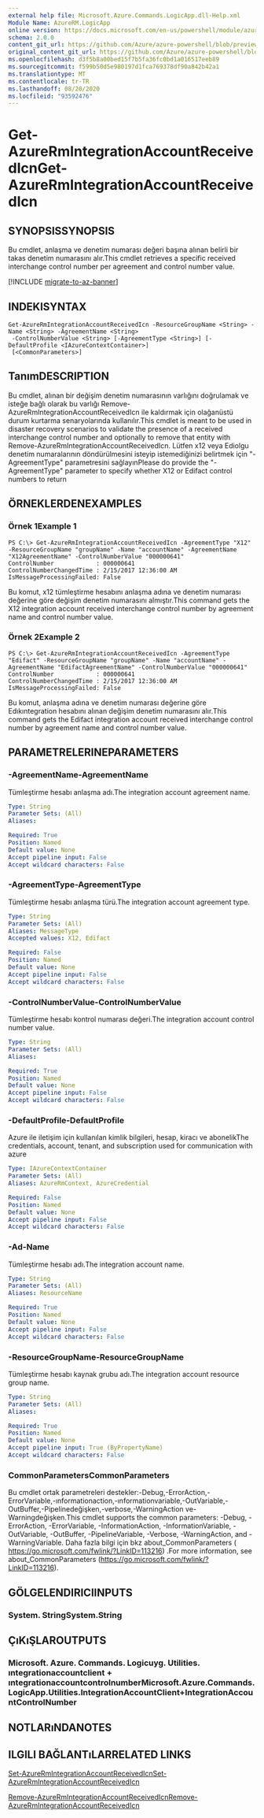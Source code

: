 ```yaml
---
external help file: Microsoft.Azure.Commands.LogicApp.dll-Help.xml
Module Name: AzureRM.LogicApp
online version: https://docs.microsoft.com/en-us/powershell/module/azurerm.logicapp/get-azurermintegrationaccountreceivedicn
schema: 2.0.0
content_git_url: https://github.com/Azure/azure-powershell/blob/preview/src/ResourceManager/LogicApp/Commands.LogicApp/help/Get-AzureRmIntegrationAccountReceivedIcn.md
original_content_git_url: https://github.com/Azure/azure-powershell/blob/preview/src/ResourceManager/LogicApp/Commands.LogicApp/help/Get-AzureRmIntegrationAccountReceivedIcn.md
ms.openlocfilehash: d3f5b8a00bed15f7b5fa36fc0bd1a016517eeb89
ms.sourcegitcommit: f599b50d5e980197d1fca769378df90a842b42a1
ms.translationtype: MT
ms.contentlocale: tr-TR
ms.lasthandoff: 08/20/2020
ms.locfileid: "93592476"
---
```

# <span data-ttu-id="570b6-101">Get-AzureRmIntegrationAccountReceivedIcn</span><span class="sxs-lookup"><span data-stu-id="570b6-101">Get-AzureRmIntegrationAccountReceivedIcn</span></span>

## <span data-ttu-id="570b6-102">SYNOPSIS</span><span class="sxs-lookup"><span data-stu-id="570b6-102">SYNOPSIS</span></span>
<span data-ttu-id="570b6-103">Bu cmdlet, anlaşma ve denetim numarası değeri başına alınan belirli bir takas denetim numarasını alır.</span><span class="sxs-lookup"><span data-stu-id="570b6-103">This cmdlet retrieves a specific received interchange control number per agreement and control number value.</span></span>

[!INCLUDE [migrate-to-az-banner](../../includes/migrate-to-az-banner.md)]

## <span data-ttu-id="570b6-104">INDEKI</span><span class="sxs-lookup"><span data-stu-id="570b6-104">SYNTAX</span></span>

```
Get-AzureRmIntegrationAccountReceivedIcn -ResourceGroupName <String> -Name <String> -AgreementName <String>
 -ControlNumberValue <String> [-AgreementType <String>] [-DefaultProfile <IAzureContextContainer>]
 [<CommonParameters>]
```

## <span data-ttu-id="570b6-105">Tanım</span><span class="sxs-lookup"><span data-stu-id="570b6-105">DESCRIPTION</span></span>
<span data-ttu-id="570b6-106">Bu cmdlet, alınan bir değişim denetim numarasının varlığını doğrulamak ve isteğe bağlı olarak bu varlığı Remove-AzureRmIntegrationAccountReceivedIcn ile kaldırmak için olağanüstü durum kurtarma senaryolarında kullanılır.</span><span class="sxs-lookup"><span data-stu-id="570b6-106">This cmdlet is meant to be used in disaster recovery scenarios to validate the presence of a received interchange control number and optionally to remove that entity with Remove-AzureRmIntegrationAccountReceivedIcn.</span></span>
<span data-ttu-id="570b6-107">Lütfen x12 veya Ediolgu denetim numaralarının döndürülmesini isteyip istemediğinizi belirtmek için "-AgreementType" parametresini sağlayın</span><span class="sxs-lookup"><span data-stu-id="570b6-107">Please do provide the "-AgreementType" parameter to specify whether X12 or Edifact control numbers to return</span></span>

## <span data-ttu-id="570b6-108">ÖRNEKLERDEN</span><span class="sxs-lookup"><span data-stu-id="570b6-108">EXAMPLES</span></span>

### <span data-ttu-id="570b6-109">Örnek 1</span><span class="sxs-lookup"><span data-stu-id="570b6-109">Example 1</span></span>
```
PS C:\> Get-AzureRmIntegrationAccountReceivedIcn -AgreementType "X12" -ResourceGroupName "groupName" -Name "accountName" -AgreementName "X12AgreementName" -ControlNumberValue "000000641"
ControlNumber            : 000000641
ControlNumberChangedTime : 2/15/2017 12:36:00 AM
IsMessageProcessingFailed: False
```

<span data-ttu-id="570b6-110">Bu komut, x12 tümleştirme hesabını anlaşma adına ve denetim numarası değerine göre değişim denetim numarasını almıştır.</span><span class="sxs-lookup"><span data-stu-id="570b6-110">This command gets the X12 integration account received interchange control number by agreement name and control number value.</span></span>

### <span data-ttu-id="570b6-111">Örnek 2</span><span class="sxs-lookup"><span data-stu-id="570b6-111">Example 2</span></span>
```
PS C:\> Get-AzureRmIntegrationAccountReceivedIcn -AgreementType "Edifact" -ResourceGroupName "groupName" -Name "accountName" -AgreementName "EdifactAgreementName" -ControlNumberValue "000000641"
ControlNumber            : 000000641
ControlNumberChangedTime : 2/15/2017 12:36:00 AM
IsMessageProcessingFailed: False
```

<span data-ttu-id="570b6-112">Bu komut, anlaşma adına ve denetim numarası değerine göre Edıkıntegration hesabını alınan değişim denetim numarasını alır.</span><span class="sxs-lookup"><span data-stu-id="570b6-112">This command gets the Edifact integration account received interchange control number by agreement name and control number value.</span></span>

## <span data-ttu-id="570b6-113">PARAMETRELERINE</span><span class="sxs-lookup"><span data-stu-id="570b6-113">PARAMETERS</span></span>

### <span data-ttu-id="570b6-114">-AgreementName</span><span class="sxs-lookup"><span data-stu-id="570b6-114">-AgreementName</span></span>
<span data-ttu-id="570b6-115">Tümleştirme hesabı anlaşma adı.</span><span class="sxs-lookup"><span data-stu-id="570b6-115">The integration account agreement name.</span></span>

```yaml
Type: String
Parameter Sets: (All)
Aliases: 

Required: True
Position: Named
Default value: None
Accept pipeline input: False
Accept wildcard characters: False
```

### <span data-ttu-id="570b6-116">-AgreementType</span><span class="sxs-lookup"><span data-stu-id="570b6-116">-AgreementType</span></span>
<span data-ttu-id="570b6-117">Tümleştirme hesabı anlaşma türü.</span><span class="sxs-lookup"><span data-stu-id="570b6-117">The integration account agreement type.</span></span>

```yaml
Type: String
Parameter Sets: (All)
Aliases: MessageType
Accepted values: X12, Edifact

Required: False
Position: Named
Default value: None
Accept pipeline input: False
Accept wildcard characters: False
```

### <span data-ttu-id="570b6-118">-ControlNumberValue</span><span class="sxs-lookup"><span data-stu-id="570b6-118">-ControlNumberValue</span></span>
<span data-ttu-id="570b6-119">Tümleştirme hesabı kontrol numarası değeri.</span><span class="sxs-lookup"><span data-stu-id="570b6-119">The integration account control number value.</span></span>

```yaml
Type: String
Parameter Sets: (All)
Aliases: 

Required: True
Position: Named
Default value: None
Accept pipeline input: False
Accept wildcard characters: False
```

### <span data-ttu-id="570b6-120">-DefaultProfile</span><span class="sxs-lookup"><span data-stu-id="570b6-120">-DefaultProfile</span></span>
<span data-ttu-id="570b6-121">Azure ile iletişim için kullanılan kimlik bilgileri, hesap, kiracı ve abonelik</span><span class="sxs-lookup"><span data-stu-id="570b6-121">The credentials, account, tenant, and subscription used for communication with azure</span></span>

```yaml
Type: IAzureContextContainer
Parameter Sets: (All)
Aliases: AzureRmContext, AzureCredential

Required: False
Position: Named
Default value: None
Accept pipeline input: False
Accept wildcard characters: False
```

### <span data-ttu-id="570b6-122">-Ad</span><span class="sxs-lookup"><span data-stu-id="570b6-122">-Name</span></span>
<span data-ttu-id="570b6-123">Tümleştirme hesabı adı.</span><span class="sxs-lookup"><span data-stu-id="570b6-123">The integration account name.</span></span>

```yaml
Type: String
Parameter Sets: (All)
Aliases: ResourceName

Required: True
Position: Named
Default value: None
Accept pipeline input: False
Accept wildcard characters: False
```

### <span data-ttu-id="570b6-124">-ResourceGroupName</span><span class="sxs-lookup"><span data-stu-id="570b6-124">-ResourceGroupName</span></span>
<span data-ttu-id="570b6-125">Tümleştirme hesabı kaynak grubu adı.</span><span class="sxs-lookup"><span data-stu-id="570b6-125">The integration account resource group name.</span></span>

```yaml
Type: String
Parameter Sets: (All)
Aliases: 

Required: True
Position: Named
Default value: None
Accept pipeline input: True (ByPropertyName)
Accept wildcard characters: False
```

### <span data-ttu-id="570b6-126">CommonParameters</span><span class="sxs-lookup"><span data-stu-id="570b6-126">CommonParameters</span></span>
<span data-ttu-id="570b6-127">Bu cmdlet ortak parametreleri destekler:-Debug,-ErrorAction,-ErrorVariable,-ınformationaction,-ınformationvariable,-OutVariable,-OutBuffer,-Pipelinedeğişken,-verbose,-WarningAction ve-Warningdeğişken.</span><span class="sxs-lookup"><span data-stu-id="570b6-127">This cmdlet supports the common parameters: -Debug, -ErrorAction, -ErrorVariable, -InformationAction, -InformationVariable, -OutVariable, -OutBuffer, -PipelineVariable, -Verbose, -WarningAction, and -WarningVariable.</span></span> <span data-ttu-id="570b6-128">Daha fazla bilgi için bkz about_CommonParameters ( https://go.microsoft.com/fwlink/?LinkID=113216) .</span><span class="sxs-lookup"><span data-stu-id="570b6-128">For more information, see about_CommonParameters (https://go.microsoft.com/fwlink/?LinkID=113216).</span></span>

## <span data-ttu-id="570b6-129">GÖLGELENDIRICI</span><span class="sxs-lookup"><span data-stu-id="570b6-129">INPUTS</span></span>

### <span data-ttu-id="570b6-130">System. String</span><span class="sxs-lookup"><span data-stu-id="570b6-130">System.String</span></span>

## <span data-ttu-id="570b6-131">ÇıKıŞLAR</span><span class="sxs-lookup"><span data-stu-id="570b6-131">OUTPUTS</span></span>

### <span data-ttu-id="570b6-132">Microsoft. Azure. Commands. Logicuyg. Utilities. ıntegrationaccountclient + ıntegrationaccountcontrolnumber</span><span class="sxs-lookup"><span data-stu-id="570b6-132">Microsoft.Azure.Commands.LogicApp.Utilities.IntegrationAccountClient+IntegrationAccountControlNumber</span></span>

## <span data-ttu-id="570b6-133">NOTLARıNDA</span><span class="sxs-lookup"><span data-stu-id="570b6-133">NOTES</span></span>

## <span data-ttu-id="570b6-134">ILGILI BAĞLANTıLAR</span><span class="sxs-lookup"><span data-stu-id="570b6-134">RELATED LINKS</span></span>

[<span data-ttu-id="570b6-135">Set-AzureRmIntegrationAccountReceivedIcn</span><span class="sxs-lookup"><span data-stu-id="570b6-135">Set-AzureRmIntegrationAccountReceivedIcn</span></span>](./Set-AzureRmIntegrationAccountReceivedIcn.md)

[<span data-ttu-id="570b6-136">Remove-AzureRmIntegrationAccountReceivedIcn</span><span class="sxs-lookup"><span data-stu-id="570b6-136">Remove-AzureRmIntegrationAccountReceivedIcn</span></span>](./Remove-AzureRmIntegrationAccountReceivedIcn.md)
